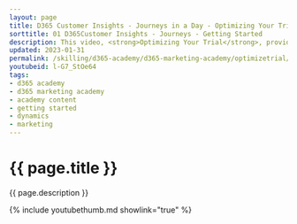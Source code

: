 ```yaml
---
layout: page
title: D365 Customer Insights - Journeys in a Day - Optimizing Your Trial
sorttitle: 01 D365Customer Insights - Journeys - Getting Started
description: This video, <strong>Optimizing Your Trial</strong>, provides Dynamics 365 partners with guidance on how to configure and optimize demo enviornnments when getting started with Customer Insights - Journeys.
updated: 2023-01-31
permalink: /skilling/d365-academy/d365-marketing-academy/optimizetrial/getting-started
youtubeid: l-G7_StOe64
tags: 
- d365 academy
- d365 marketing academy
- academy content
- getting started
- dynamics
- marketing
---
```


# {{ page.title }}

{{ page.description }}

{% include youtubethumb.md showlink="true" %}
